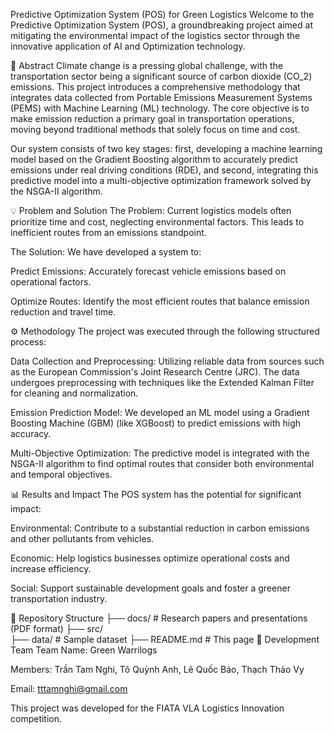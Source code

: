 Predictive Optimization System (POS) for Green Logistics
Welcome to the Predictive Optimization System (POS), a groundbreaking project aimed at mitigating the environmental impact of the logistics sector through the innovative application of AI and Optimization technology.

📄 Abstract
Climate change is a pressing global challenge, with the transportation sector being a significant source of carbon dioxide (CO_2) emissions. This project introduces a comprehensive methodology that integrates data collected from Portable Emissions Measurement Systems (PEMS) with Machine Learning (ML) technology. The core objective is to make emission reduction a primary goal in transportation operations, moving beyond traditional methods that solely focus on time and cost.

Our system consists of two key stages: first, developing a machine learning model based on the Gradient Boosting algorithm to accurately predict emissions under real driving conditions (RDE), and second, integrating this predictive model into a multi-objective optimization framework solved by the NSGA-II algorithm.

💡 Problem and Solution
The Problem: Current logistics models often prioritize time and cost, neglecting environmental factors. This leads to inefficient routes from an emissions standpoint.

The Solution: We have developed a system to:

Predict Emissions: Accurately forecast vehicle emissions based on operational factors.

Optimize Routes: Identify the most efficient routes that balance emission reduction and travel time.

⚙️ Methodology
The project was executed through the following structured process:

Data Collection and Preprocessing: Utilizing reliable data from sources such as the European Commission's Joint Research Centre (JRC). The data undergoes preprocessing with techniques like the Extended Kalman Filter for cleaning and normalization.

Emission Prediction Model: We developed an ML model using a Gradient Boosting Machine (GBM) (like XGBoost) to predict emissions with high accuracy.

Multi-Objective Optimization: The predictive model is integrated with the NSGA-II algorithm to find optimal routes that consider both environmental and temporal objectives.

📊 Results and Impact
The POS system has the potential for significant impact:

Environmental: Contribute to a substantial reduction in carbon emissions and other pollutants from vehicles.

Economic: Help logistics businesses optimize operational costs and increase efficiency.

Social: Support sustainable development goals and foster a greener transportation industry.

📁 Repository Structure
├── docs/                       # Research papers and presentations (PDF format)
├── src/                        
├── data/                       # Sample dataset
├── README.md                   # This page
🤝 Development Team
Team Name: Green Warrilogs

Members: Trần Tam Nghi, Tô Quỳnh Anh, Lê Quốc Bảo, Thạch Thảo Vy

Email: tttamnghi@gmail.com

This project was developed for the FIATA VLA Logistics Innovation competition.

